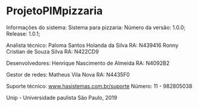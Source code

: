 # ProjetoPIMpizzaria
Informações do sistema:
Sistema para pizzaria:
Número da versão: 1.0.0;
Release: 1.0.1;

Analista técnico:
Paloma Santos Holanda da Silva  RA: N439416
Ronny Cristian de Souza Silva   RA: N422CD9

Desenvolvedores:
Henrique Nascimento de Almeida  RA: N4092B2
 
Gestor de redes:
Matheus Vila Nova               RA: N4435F0
  
Suporte técnico:
www.hasistemas.com.br/suporte
Número: 11 - 982805038
 
Unip - Universidade paulista
São Paulo, 2019
